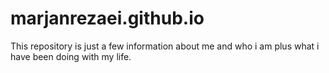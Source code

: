 # marjanrezaei.github.io
This repository is just a few information about me and who i am plus what i have been doing with my life.
